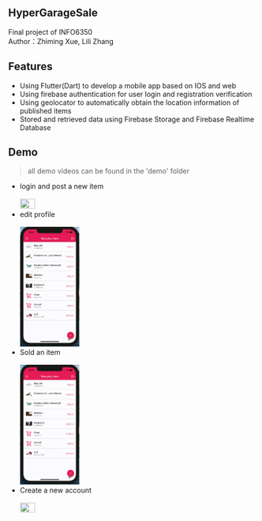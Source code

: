 ## HyperGarageSale 

Final project of INFO6350  
Author：Zhiming Xue, Lili Zhang
 
## Features

* Using Flutter(Dart) to develop a mobile app based on IOS and web
* Using firebase authentication for user login and registration verification
* Using geolocator to automatically obtain the location information of published items
* Stored and retrieved data using Firebase Storage and Firebase Realtime Database

## Demo
> all demo videos can be found in the 'demo' folder

* login and post a new item<br/><br/>
<img src="https://github.com/ZMX321/INFO6350final_project/blob/main/final_v3_with_map/Demo/gif/login%20and%20post%20new%20Item.gif" width="25%" height="25%"><br/>
* edit profile<br/><br/>
<img src="https://github.com/ZMX321/INFO6350final_project/blob/main/final_v3_with_map/Demo/gif/edit%20profile.gif" width="25%" height="25%"><br/>
* Sold an item<br/><br/>
<img src="https://github.com/ZMX321/INFO6350final_project/blob/main/final_v3_with_map/Demo/gif/Sold%20an%20Item.gif" width="25%" height="25%"><br/>
* Create a new account<br/><br/>
<img src="https://github.com/ZMX321/INFO6350final_project/blob/main/final_v3_with_map/Demo/gif/Creat%20new%20account.gif" width="25%" height="25%"><br/>
